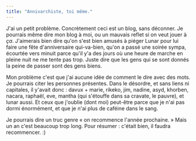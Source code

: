 ```yaml
---
title: "Annivarchiste, toi même."
---
```


J'ai un petit problème. Concrètement ceci est un blog, sans déconner. Je
pourrais même dire mon blog à moi, ou un mauvais reflet si on veut jouer à
_ça_. J'aimerais bien dire qu'on s'est bien amusés à piéger Lunar pour lui
faire une fête d'anniversaire qui-va-bien, qu'on a passé une soirée sympa,
écourtée vers minuit parce qu'il y'a des jours où une heure de marche en
pleine nuit ne me tente pas trop. Juste dire que les gens qui se sont donnés
la peine de passer sont des gens biens.

Mon problème c'est que j'ai aucune idée de comment le dire avec des mots. Je
pourrais citer les personnes présentes. Dans le désordre, et sans liens ni
capitales, il y'avait donc : davux + marie, rikeko, jim, nadine, asyd,
khorben, nacara, raphaël, eve, mantha (qui s'étouffe dans sa cravate, le
pauvre), et lunar aussi. Et ceux que j'oublie (dont moi) peut-être parce que
je n'ai pas dormi énormément, et que je n'ai plus de caféine dans le sang.

Je pourrais dire un truc genre « on recommence l'année prochaine. » Mais un an
c'est beaucoup trop long. Pour résumer : c'était bien, il faudra recommencer.
:)

